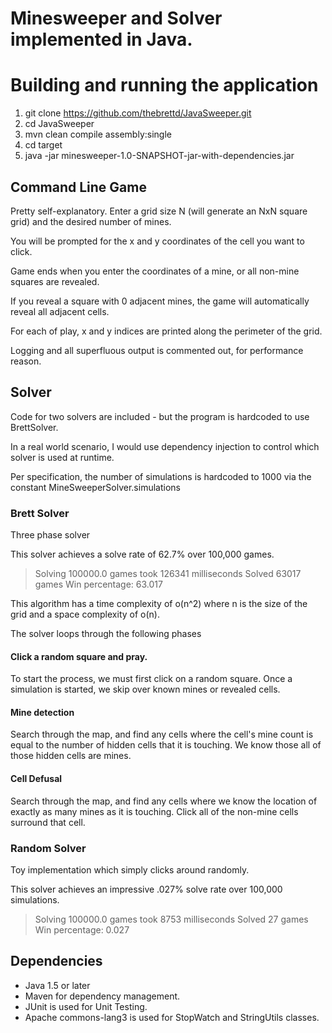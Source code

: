 # Minesweeper and Solver implemented in Java.

# Building and running the application

1. git clone https://github.com/thebrettd/JavaSweeper.git
2. cd JavaSweeper
3. mvn clean compile assembly:single
4. cd target
5. java -jar minesweeper-1.0-SNAPSHOT-jar-with-dependencies.jar

## Command Line Game

Pretty self-explanatory. Enter a grid size N (will generate an NxN square grid) and the desired number of mines.

You will be prompted for the x and y coordinates of the cell you want to click.

Game ends when you enter the coordinates of a mine, or all non-mine squares are revealed.

If you reveal a square with 0 adjacent mines, the game will automatically reveal all adjacent cells.

For each of play, x and y indices are printed along the perimeter of the grid.

Logging and all superfluous output is commented out, for performance reason.

## Solver

Code for two solvers are included - but the program is hardcoded to use BrettSolver.

In a real world scenario, I would use dependency injection to control which solver is used at runtime.

Per specification, the number of simulations is hardcoded to 1000 via the constant MineSweeperSolver.simulations

### Brett Solver
Three phase solver 

This solver achieves a solve rate of 62.7% over 100,000 games.
 
>Solving 100000.0 games took 126341 milliseconds
>Solved 63017 games
>Win percentage: 63.017

This algorithm has a time complexity of o(n^2) where n is the size of the grid and a space complexity of o(n).

The solver loops through the following phases

#### Click a random square and pray.
To start the process, we must first click on a random square. Once a simulation is started, we skip over known mines or 
revealed cells.

#### Mine detection
Search through the map, and find any cells where the cell's mine count is equal to the number of hidden cells that it is
touching. We know those all of those hidden cells are mines.

#### Cell Defusal
Search through the map, and find any cells where we know the location of exactly as many mines as it is touching.
Click all of the non-mine cells surround that cell.

### Random Solver
Toy implementation which simply clicks around randomly.

This solver achieves an impressive .027% solve rate over 100,000 simulations.

>Solving 100000.0 games took 8753 milliseconds
>Solved 27 games
>Win percentage: 0.027

## Dependencies

* Java 1.5 or later
* Maven for dependency management. 
* JUnit is used for Unit Testing.
* Apache commons-lang3 is used for StopWatch and StringUtils classes.

